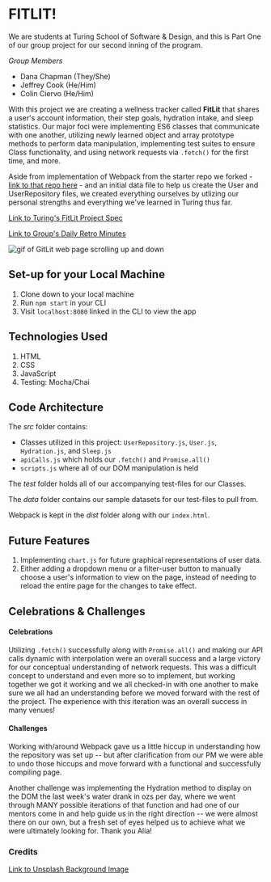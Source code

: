 # FITLIT!

We are students at Turing School of Software & Design, and this is Part One of our group project for our second inning of the program.

*Group Members*
- Dana Chapman (They/She)
- Jeffrey Cook (He/Him)
- Colin Ciervo (He/Him)

With this project we are creating a wellness tracker called **FitLit** that shares a user's account information, their step goals, hydration intake, and sleep statistics. Our major foci were implementing ES6 classes that communicate with one another, utilizing newly learned object and array prototype methods to perform data manipulation, implementing test suites to ensure Class functionality, and using network requests via `.fetch()` for the first time, and more.

Aside from implementation of Webpack from the starter repo we forked - [link to that repo here](https://github.com/turingschool-examples/fitlit-starter-kit) - and an initial data file to help us create the User and UserRepository files, we created everything ourselves by utlizing our personal strengths and everything we've learned in Turing thus far.

[Link to Turing's FitLit Project Spec](https://frontend.turing.edu/projects/Fitlit-part-one.html)

[Link to Group's Daily Retro Minutes](https://docs.google.com/document/d/1GyWFpG0hR6I5k_obBsS_9of9AtT1RyX9Q5Hht21H0o8/edit?usp=sharing)

![gif of GitLit web page scrolling up and down](https://media.giphy.com/media/rI7LTREut57wlWZ0St/giphy.gif)

## Set-up for your Local Machine

1. Clone down to your local machine
2. Run `npm start` in your CLI
3. Visit `localhost:8080` linked in the CLI to view the app

## Technologies Used

1. HTML
2. CSS
3. JavaScript
4. Testing: Mocha/Chai

## Code Architecture

The *src* folder contains:

- Classes utilized in this project: `UserRepository.js`, `User.js`, `Hydration.js`, and `Sleep.js`
- `apiCalls.js` which holds our `.fetch()` and `Promise.all()`
- `scripts.js` where all of our DOM manipulation is held

The *test* folder holds all of our accompanying test-files for our Classes.

The *data* folder contains our sample datasets for our test-files to pull from.

Webpack is kept in the *dist* folder along with our `index.html`.

## Future Features

1. Implementing `chart.js` for future graphical representations of user data.
2. Either adding a dropdown menu or a filter-user button to manually choose a user's information to view on the page, instead of needing to reload the entire page for the changes to take effect.

## Celebrations & Challenges

#### Celebrations

Utilizing `.fetch()` successfully along with `Promise.all()` and making our API calls dynamic with interpolation were an overall success and a large victory for our conceptual understanding of network requests. This was a difficult concept to understand and even more so to implement, but working together we got it working and we all checked-in with one another to make sure we all had an understanding before we moved forward with the rest of the project. The experience with this iteration was an overall success in many venues!

#### Challenges

Working with/around Webpack gave us a little hiccup in understanding how the repository was set up -- but after clarification from our PM we were able to undo those hiccups and move forward with a functional and successfully compiling page. 

Another challenge was implementing the Hydration method to display on the DOM the last week's water drank in ozs per day, where we went through MANY possible iterations of that function and had one of our mentors come in and help guide us in the right direction -- we were almost there on our own, but a fresh set of eyes helped us to achieve what we were ultimately looking for. Thank you Alia!

### Credits

[Link to Unsplash Background Image](https://unsplash.com/photos/F2qh3yjz6Jk)